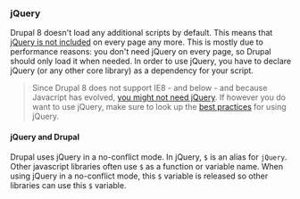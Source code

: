 ### jQuery

Drupal 8 doesn't load any additional scripts by default. This means that [jQuery is not included](https://www.drupal.org/node/1541860) on every page any more. This is mostly due to performance reasons: you don't need jQuery on every page, so Drupal should only load it when needed. In order to use jQuery, you have to declare jQuery (or any other core library) as a dependency for your script. 

> Since Drupal 8 does not support IE8 - and below - and because Javacript has evolved, [you might not need jQuery](http://youmightnotneedjquery.com/). If however you do want to use jQuery, make sure to look up the [best practices](http://lab.abhinayrathore.com/jquery-standards/) for using jQuery.

#### jQuery and Drupal

Drupal uses jQuery in a no-conflict mode. In jQuery, `$` is an alias for `jQuery`. Other javascript libraries often use `$` as a function or variable name. When using jQuery in a no-conflict mode, this `$` variable is released so other libraries can use this `$` variable.
